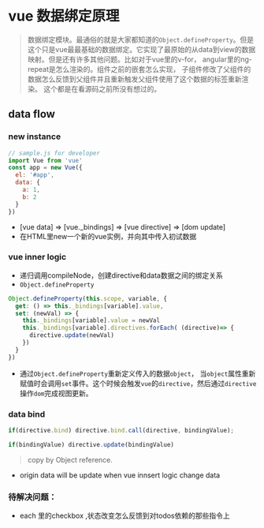 # vue 数据绑定原理

  > 数据绑定模块。最通俗的就是大家都知道的`Object.defineProperty`。但是这个只是vue最最基础的数据绑定。它实现了最原始的从data到view的数据映射。但是还有许多其他问题。比如对于vue里的v-for， angular里的ng-repeat是怎么渲染的。组件之前的嵌套怎么实现， 子组件修改了父组件的数据怎么反馈到父组件并且重新触发父组件使用了这个数据的标签重新渲染。 这个都是在看源码之前所没有想过的。

## data flow

### new instance

  ```javascript
  // sample.js for developer
  import Vue from 'vue'
  const app = new Vue({
    el: '#app',
    data: {
      a: 1,
      b: 2
    }
  })
  ```

  - [vue data] => [vue._bindings] => [vue directive] => [dom update]
  - 在HTML里new一个新的vue实例，并向其中传入初试数据

### vue inner logic

  - 递归调用compileNode，创建directive和data数据之间的绑定关系
  - `Object.defineProperty`

  ```javascript
  Object.defineProperty(this.scope, variable, {
    get: () => this._bindings[variable].value,
    set: (newVal) => {
      this._bindings[variable].value = newVal
      this._bindings[variable].directives.forEach( (directive)=> {
        directive.update(newVal)
      })
    }
  })
  ```

  - 通过`Object.defineProperty`重新定义传入的数据`object`， 当`object`属性重新赋值时会调用`set`事件。这个时候会触发`vue`的`directive`，然后通过`directive`操作`dom`完成视图更新。

### data bind

  ```javascript
  if(directive.bind) directive.bind.call(directive, bindingValue);

  if(bindingValue) directive.update(bindingValue)
  ```

  > copy by Object reference.

  - origin data will be update when vue innsert logic change data

### 待解决问题：

- each 里的checkbox              ,状态改变怎么反馈到对todos依赖的那些指令上